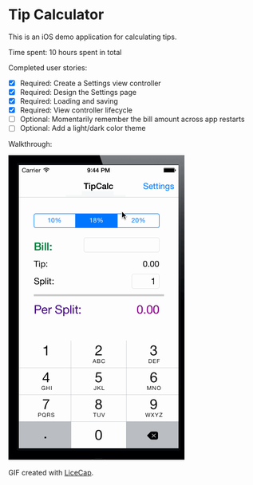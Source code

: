 # Tip Calculator

This is an iOS demo application for calculating tips.

Time spent: 10 hours spent in total

Completed user stories:

 * [x] Required: Create a Settings view controller
 * [x] Required: Design the Settings page
 * [x] Required: Loading and saving
 * [x] Required: View controller lifecycle
 * [ ] Optional: Momentarily remember the bill amount across app restarts
 * [ ] Optional: Add a light/dark color theme

Walkthrough:

![Video Walkthrough](tipcalc.gif)

GIF created with [LiceCap](http://www.cockos.com/licecap/).
